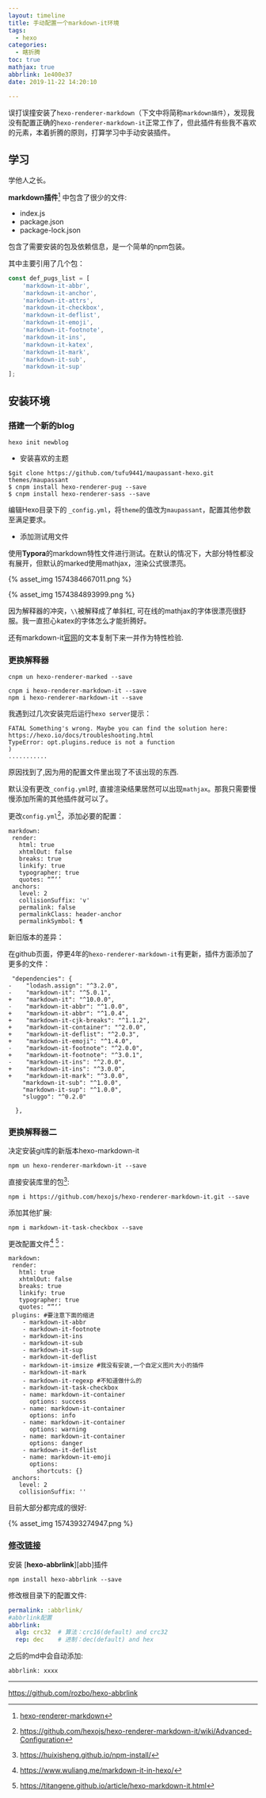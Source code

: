 ```yaml
---
layout: timeline
title: 手动配置一个markdown-it环境
tags:
  - hexo
categories:
  - 瞎折腾
toc: true
mathjax: true
abbrlink: 1e400e37
date: 2019-11-22 14:20:10

---
```



误打误撞安装了`hexo-renderer-markdown`（下文中将简称`markdown插件`），发现我没有配置正确的`hexo-renderer-markdown-it`正常工作了，但此插件有些我不喜欢的元素，本着折腾的原则，打算学习中手动安装插件。

## 学习

学他人之长。

**markdown插件**[^1] 中包含了很少的文件:

- index.js
- package.json
- package-lock.json

包含了需要安装的包及依赖信息，是一个简单的npm包装。

其中主要引用了几个包：

```javascript
const def_pugs_list = [
    'markdown-it-abbr',
    'markdown-it-anchor',
    'markdown-it-attrs',
    'markdown-it-checkbox',
    'markdown-it-deflist',
    'markdown-it-emoji',
    'markdown-it-footnote',
    'markdown-it-ins',
    'markdown-it-katex',
    'markdown-it-mark',
    'markdown-it-sub',
    'markdown-it-sup'
];
```

## 安装环境

### 搭建一个新的blog

`hexo init newblog`

- 安装喜欢的主题

```
$git clone https://github.com/tufu9441/maupassant-hexo.git themes/maupassant
$ cnpm install hexo-renderer-pug --save
$ cnpm install hexo-renderer-sass --save
```

编辑Hexo目录下的 `_config.yml`，将`theme`的值改为`maupassant`，配置其他参数至满足要求。

- 添加测试用文件

使用**Typora**的markdown特性文件进行测试。在默认的情况下，大部分特性都没有展开，但默认的marked使用mathjax，渲染公式很漂亮。

{% asset_img 1574384667011.png %}

{% asset_img 1574384893999.png %}

因为解释器的冲突，`\\`被解释成了单斜杠, 可在线的mathjax的字体很漂亮很舒服。我一直担心katex的字体怎么才能折腾好。

还有markdown-it[官网](https://markdown-it.github.io/)的文本复制下来一并作为特性检验.

### 更换解释器

```
cnpm un hexo-renderer-marked --save

cnpm i hexo-renderer-markdown-it --save
npm i hexo-renderer-markdown-it --save
```

我遇到过几次安装完后运行`hexo server`提示：

```
FATAL Something's wrong. Maybe you can find the solution here: https://hexo.io/docs/troubleshooting.html
TypeError: opt.plugins.reduce is not a function
)
...........

```

原因找到了,因为用的配置文件里出现了不该出现的东西. 



默认没有更改`_config.yml`时, 直接渲染结果居然可以出现`mathjax`。那我只需要慢慢添加所需的其他插件就可以了。

更改`config.yml`[^2]，添加必要的配置：

```
markdown:
 render:
   html: true
   xhtmlOut: false
   breaks: true
   linkify: true
   typographer: true
   quotes: “”‘’
 anchors:
   level: 2
   collisionSuffix: 'v'
   permalink: false
   permalinkClass: header-anchor
   permalinkSymbol: ¶
```

新旧版本的差异：

在github页面，停更4年的`hexo-renderer-markdown-it`有更新，插件方面添加了更多的文件：

```
 "dependencies": {
-    "lodash.assign": "^3.2.0",
-    "markdown-it": "^5.0.1",
+    "markdown-it": "^10.0.0",
-    "markdown-it-abbr": "^1.0.0",
+    "markdown-it-abbr": "^1.0.4",
+    "markdown-it-cjk-breaks": "^1.1.2",
+    "markdown-it-container": "^2.0.0",
+    "markdown-it-deflist": "^2.0.3",
+    "markdown-it-emoji": "^1.4.0",
-    "markdown-it-footnote": "^2.0.0",
+    "markdown-it-footnote": "^3.0.1",
-    "markdown-it-ins": "^2.0.0",
+    "markdown-it-ins": "^3.0.0",
+    "markdown-it-mark": "^3.0.0",
    "markdown-it-sub": "^1.0.0",
    "markdown-it-sup": "^1.0.0",
    "sluggo": "^0.2.0"

  },
```



### 更换解释器二

决定安装git库的新版本hexo-markdown-it

```
npm un hexo-renderer-markdown-it --save
```

直接安装库里的包[^3]:

```
npm i https://github.com/hexojs/hexo-renderer-markdown-it.git --save
```

添加其他扩展:

```
npm i markdown-it-task-checkbox --save
```



更改配置文件[^4] [^5]：

```
markdown:
 render:
   html: true
   xhtmlOut: false
   breaks: true
   linkify: true
   typographer: true
   quotes: “”‘’
 plugins: #要注意下面的缩进
    - markdown-it-abbr
    - markdown-it-footnote
    - markdown-it-ins
    - markdown-it-sub
    - markdown-it-sup
    - markdown-it-deflist
    - markdown-it-imsize #我没有安装,一个自定义图片大小的插件
    - markdown-it-mark
    - markdown-it-regexp #不知道做什么的
    - markdown-it-task-checkbox
    - name: markdown-it-container
      options: success
    - name: markdown-it-container
      options: info
    - name: markdown-it-container
      options: warning
    - name: markdown-it-container
      options: danger
    - markdown-it-deflist
    - name: markdown-it-emoji
      options:
        shortcuts: {}
 anchors:
   level: 2
   collisionSuffix: ''
```



目前大部分都完成的很好:

{% asset_img 1574393274947.png %}

### [修改链接][]

安装 [**hexo-abbrlink**][abb]插件

```
npm install hexo-abbrlink --save
```

修改根目录下的配置文件:

``` yml _config.yml
permalink: :abbrlink/
#abbrlink配置
abbrlink:
  alg: crc32  # 算法：crc16(default) and crc32
  rep: dec    # 进制：dec(default) and hex
```



之后的md中会自动添加:

```
abbrlink: xxxx
```





---

[^1]:[hexo-renderer-markdown](https://github.com/niemingzhao/hexo-renderer-markdown)
[^2]:https://github.com/hexojs/hexo-renderer-markdown-it/wiki/Advanced-Configuration
[^3]:https://huixisheng.github.io/npm-install/
[^4]:https://www.wuliang.me/markdown-it-in-hexo/
[^5]:https://titangene.github.io/article/hexo-markdown-it.html

[修改链接]:https://zuiyu1818.cn/posts/NexT_seourl.html "更改永久链接的默认方式"
https://github.com/rozbo/hexo-abbrlink